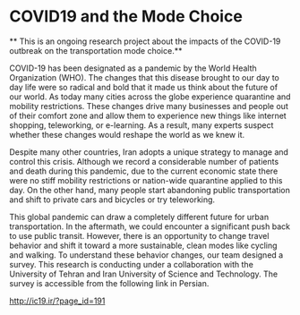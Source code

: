 # COVID19 and the Mode Choice
** This is an ongoing research project about the impacts of the COVID-19 outbreak on the transportation mode choice.**

COVID-19 has been designated as a pandemic by the World Health Organization (WHO). The changes that this disease brought to our day to day life were so radical and bold that it made us think about the future of our world. As today many cities across the globe experience quarantine and mobility restrictions. These changes drive many businesses and people out of their comfort zone and allow them to experience new things like internet shopping, teleworking, or e-learning. As a result, many experts suspect whether these changes would reshape the world as we knew it.

Despite many other countries, Iran adopts a unique strategy to manage and control this crisis. Although we record a considerable number of patients and death during this pandemic, due to the current economic state there were no stiff mobility restrictions or nation-wide quarantine applied to this day. On the other hand, many people start abandoning public transportation and shift to private cars and bicycles or try teleworking.

This global pandemic can draw a completely different future for urban transportation. In the aftermath, we could encounter a significant push back to use public transit. However, there is an opportunity to change travel behavior and shift it toward a more sustainable, clean modes like cycling and walking. To understand these behavior changes, our team designed a survey. This research is conducting under a collaboration with the University of Tehran and Iran University of Science and Technology. The survey is accessible from the following link in Persian.

http://ic19.ir/?page_id=191
